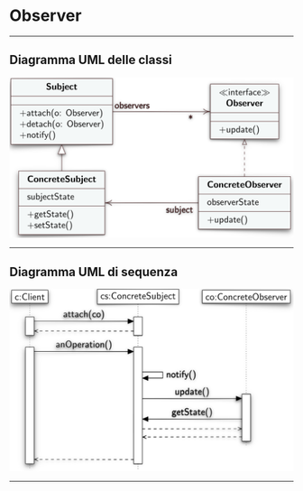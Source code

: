 # Observer
---
## Diagramma UML delle classi
![UML Observer](./images/umlClassObserver.png)

---
## Diagramma UML di sequenza
![UML sequenza observer](./images/umlSequenceObserver.png)

---